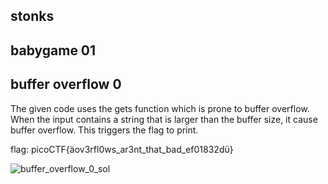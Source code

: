 ## stonks

## babygame 01

## buffer overflow 0
The given code uses the gets function which is prone to buffer overflow. When the input contains a string that is larger than the buffer size, it cause buffer overflow. This triggers the flag to print.

flag: picoCTF{äov3rfl0ws_ar3nt_that_bad_ef01832dü}

![buffer_overflow_0_sol](https://github.com/mizar-0/Cryptonite-JTP-2/assets/76529146/41f4073a-b45f-40ed-bcf0-9afd506cc2e2)
